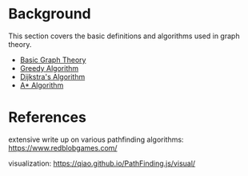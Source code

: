 # Background
This section covers the basic definitions and algorithms used in graph theory.

- [Basic Graph Theory](basic-graph-theory.md)
- [Greedy Algorithm](greedy-algorithm.md)
- [Dijkstra's Algorithm](dijkstras-algorithm.md)
- [A* Algorithm](a-star-algorithm.md)

# References
extensive write up on various pathfinding algorithms: https://www.redblobgames.com/

visualization: https://qiao.github.io/PathFinding.js/visual/
